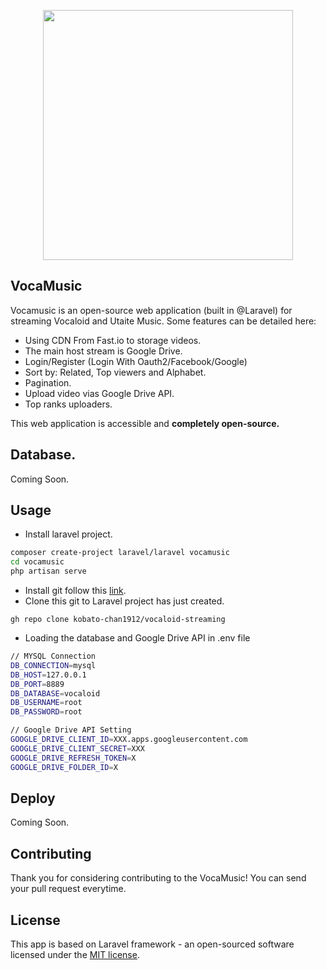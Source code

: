 <p align="center"><a href="#" target="_blank"><img src="https://c.wallhere.com/photos/ee/c1/Vocaloid_symbols_transparent_background_typography-1354881.jpg!d" width="400"></a></p>



## VocaMusic

Vocamusic is an open-source web application (built in @Laravel) for streaming Vocaloid and Utaite Music. Some features can be detailed here:

- Using CDN From Fast.io to storage videos.
- The main host stream is Google Drive.
- Login/Register (Login With Oauth2/Facebook/Google)
- Sort by: Related, Top viewers and Alphabet.
- Pagination.
- Upload video vias Google Drive API.
- Top ranks uploaders.

This web application is accessible and **completely open-source.**

## Database.

Coming Soon.

## Usage

- Install laravel project.
```bash 
composer create-project laravel/laravel vocamusic
cd vocamusic
php artisan serve
```
- Install git follow this [link](https://git-scm.com/book/en/v2/Getting-Started-Installing-Git).
- Clone this git to Laravel project has just created.
```git
gh repo clone kobato-chan1912/vocaloid-streaming
```
- Loading the database and Google Drive API in .env file 
```bash
// MYSQL Connection
DB_CONNECTION=mysql
DB_HOST=127.0.0.1
DB_PORT=8889
DB_DATABASE=vocaloid
DB_USERNAME=root
DB_PASSWORD=root

// Google Drive API Setting
GOOGLE_DRIVE_CLIENT_ID=XXX.apps.googleusercontent.com
GOOGLE_DRIVE_CLIENT_SECRET=XXX
GOOGLE_DRIVE_REFRESH_TOKEN=X
GOOGLE_DRIVE_FOLDER_ID=X
```


## Deploy

Coming Soon.

## Contributing

Thank you for considering contributing to the VocaMusic! You can send your pull request everytime.


## License

This app is based on Laravel framework - an open-sourced software licensed under the [MIT license](https://opensource.org/licenses/MIT).
